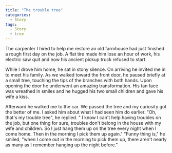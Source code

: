 ```yaml
---
title: "The trouble tree"
categories:
  - Story
tags: 
  - Story
  - tree
---
```


The carpenter I hired to help me restore an old farmhouse had just finished a rough first day on the job. A flat tire made him lose an hour of work, his electric saw quit and now his ancient pickup truck refused to start.

While I drove him home, he sat in stony silence. On arriving he invited me in to meet his family. As we walked toward the front door, he paused briefly at a small tree, touching the tips of the branches with both hands. Upon opening the door he underwent an amazing transformation. His tan face was wreathed in smiles and he hugged his two small children and gave his wife a kiss.

Afterward he walked me to the car. We passed the tree and my curiosity got the better of me. I asked him about what I had seen him do earlier. "Oh, that's my trouble tree", he replied. " I know I can't help having troubles on the job, but one thing for sure, troubles don't belong in the house with my wife and children. So I just hang them up on the tree every night when I come home. Then in the morning I pick them up again." "Funny thing is," he smiled, "when I come out in the morning to pick them up, there aren't nearly as many as I remember hanging up the night before."


